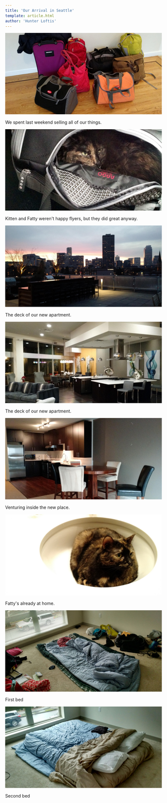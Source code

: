 ```yaml
---
title: 'Our Arrival in Seattle'
template: article.html
author: 'Hunter Loftis'
---
```


![Luggage](luggage.jpg)

We spent last weekend selling all of our things.

![Air kitten](air-kitten.jpg)

Kitten and Fatty weren't happy flyers, but they did great anyway.

![Deck](apartment-deck.jpg)

The deck of our new apartment.

![Lounge](apartment-lounge.jpg)

The deck of our new apartment.

![Our new apartment](apartment-kitchen.jpg)

Venturing inside the new place.

![Fatty in the sink](fatty-sink.jpg)

Fatty's already at home.

![First bed](apartment-firstbed.jpg)

First bed

![Second bed](apartment-secondbed.jpg)

Second bed
